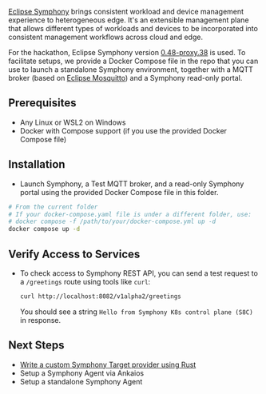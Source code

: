 [Eclipse Symphony](https://projects.eclipse.org/projects/iot.symphony) brings consistent workload and device management experience to heterogeneous edge. It's an extensible management plane that allows different types of workloads and devices to be incorporated into consistent management workflows across cloud and edge.

For the hackathon, Eclipse Symphony version [0.48-proxy.38](https://github.com/eclipse-symphony/symphony/releases/tag/0.48-proxy.38) is used. To facilitate setups, we provide a Docker Compose file in the repo that you can use to launch a standalone Symphony environment, together with a MQTT broker (based on [Eclipse Mosquitto](https://mosquitto.org/)) and a Symphony read-only portal. 

## Prerequisites

- Any Linux or WSL2 on Windows
- Docker with Compose support (if you use the provided Docker Compose file)

## Installation

- Launch Symphony, a Test MQTT broker, and a read-only Symphony portal using the provided Docker Compose file in this folder.

```bash
# From the current folder
# If your docker-compose.yaml file is under a different folder, use:
# docker compose -f /path/to/your/docker-compose.yml up -d
docker compose up -d
```

## Verify Access to Services

* To check access to Symphony REST API, you can send a test request to a `/greetings` route using tools like `curl`:
    ```bash
    curl http://localhost:8082/v1alpha2/greetings
    ```
    You should see a string `Hello from Symphony K8s control plane (S8C)` in response.

## Next Steps

* [Write a custom Symphony Target provider using Rust](rust_provider.md)
* Setup a Symphony Agent via Ankaios
* Setup a standalone Symphony Agent
